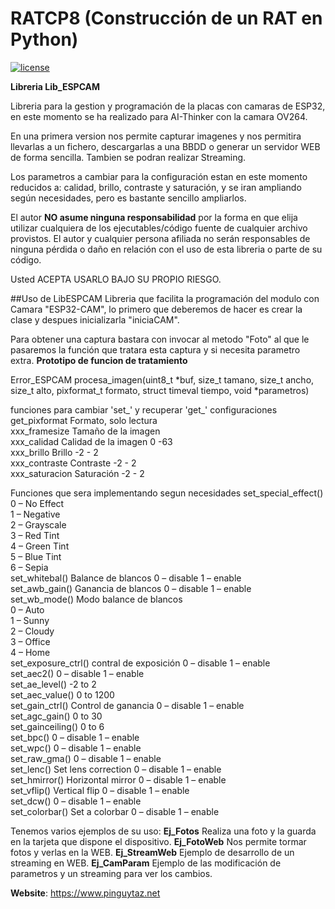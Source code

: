 # RATCP8 (Construcción de un RAT en Python)
[![license](https://www.pinguytaz.net/IMG_GITHUB/gplv3-with-text-84x42.png)](https://github.com/pinguytaz/Arduino-ESP32/blob/master/LICENSE)


__Libreria Lib_ESPCAM__

Libreria para la gestion y programación de la placas con camaras de ESP32, en este momento se ha realizado para AI-Thinker con la camara OV264.

En una primera version nos permite capturar imagenes y nos permitira llevarlas a un fichero, descargarlas a una BBDD o generar un servidor WEB de forma sencilla. Tambien se podran realizar Streaming.

Los parametros a cambiar para la configuración estan en este momento reducidos a: calidad, brillo, contraste y saturación, y se iran ampliando según necesidades, pero es bastante sencillo ampliarlos.

El autor __NO asume ninguna responsabilidad__ por la forma en que elija utilizar cualquiera de los ejecutables/código fuente de cualquier archivo provistos. El autor y cualquier persona afiliada no serán responsables de ninguna pérdida o daño en relación con el uso de esta libreria o parte de su código.

Usted ACEPTA USARLO BAJO SU PROPIO RIESGO.


##Uso de LibESPCAM
Libreria que  facilita la programación del modulo con Camara "ESP32-CAM", lo primero que deberemos de hacer es crear la clase y despues inicializarla "iniciaCAM".

Para obtener una captura bastara con invocar al metodo "Foto" al que le pasaremos la función que tratara esta captura y si necesita parametro extra.
**Prototipo de funcion de tratamiento**

Error_ESPCAM procesa_imagen(uint8_t *buf, size_t tamano, size_t ancho, size_t alto, pixformat_t formato, struct timeval tiempo, void *parametros)  

funciones para cambiar 'set_' y recuperar 'get_' configuraciones  
get_pixformat   Formato, solo lectura        
xxx_framesize    Tamaño de la imagen           
xxx_calidad      Calidad de la imagen 0 -63    
xxx_brillo       Brillo  -2 - 2                
xxx_contraste    Contraste -2 - 2              
xxx_saturacion   Saturación -2 - 2             
      

Funciones que sera implementando segun necesidades
set_special_effect()	
   0 – No Effect  
   1 – Negative  
   2 – Grayscale  
   3 – Red Tint  
   4 – Green Tint  
   5 – Blue Tint  
   6 – Sepia  
set_whitebal()	Balance de blancos  0 – disable  1 – enable  
set_awb_gain()	Ganancia de blancos 0 – disable  1 – enable  
set_wb_mode()	Modo balance de blancos  
	0 – Auto  
    1 – Sunny  
    2 – Cloudy  
    3 – Office  
    4 – Home  
set_exposure_ctrl()	contral de exposición  0 – disable  1 – enable  
set_aec2()		  0 – disable   1 – enable  
set_ae_level()	  -2 to 2  
set_aec_value()		0 to 1200  
set_gain_ctrl()  Control de ganancia  0 – disable  1 – enable  
set_agc_gain()		0 to 30  
set_gainceiling()		0 to 6  
set_bpc()	0 – disable  1 – enable  
set_wpc()		0 – disable  1 – enable  
set_raw_gma()	0 – disable  1 – enable  
set_lenc()	Set lens correction  	0 – disable   1 – enable  
set_hmirror()	Horizontal mirror	0 – disable   1 – enable  
set_vflip()	Vertical flip	0 – disable   1 – enable  
set_dcw()		0 – disable     1 – enable  
set_colorbar()	Set a colorbar	0 – disable  1 – enable  
  
  



Tenemos varios ejemplos de su uso:
**Ej_Fotos** Realiza una foto y la guarda en la tarjeta que dispone el dispositivo.
**Ej_FotoWeb** Nos permite tormar fotos y verlas en la WEB.
**Ej_StreamWeb** Ejemplo de desarrollo de un streaming en WEB.
**Ej_CamParam** Ejemplo de las modificación de parametros y un streaming para ver los cambios.


__Website__: https://www.pinguytaz.net
